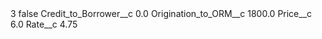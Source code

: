 <?xml version="1.0" encoding="UTF-8"?>
<CustomMetadata xmlns="http://soap.sforce.com/2006/04/metadata" xmlns:xsi="http://www.w3.org/2001/XMLSchema-instance" xmlns:xsd="http://www.w3.org/2001/XMLSchema">
    <label>3</label>
    <protected>false</protected>
    <values>
        <field>Credit_to_Borrower__c</field>
        <value xsi:type="xsd:double">0.0</value>
    </values>
    <values>
        <field>Origination_to_ORM__c</field>
        <value xsi:type="xsd:double">1800.0</value>
    </values>
    <values>
        <field>Price__c</field>
        <value xsi:type="xsd:double">6.0</value>
    </values>
    <values>
        <field>Rate__c</field>
        <value xsi:type="xsd:double">4.75</value>
    </values>
</CustomMetadata>
